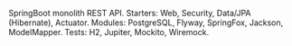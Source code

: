 SpringBoot monolith REST API.
Starters: Web, Security, Data/JPA (Hibernate), Actuator.
Modules: PostgreSQL, Flyway, SpringFox, Jackson, ModelMapper.
Tests: H2, Jupiter, Mockito, Wiremock.